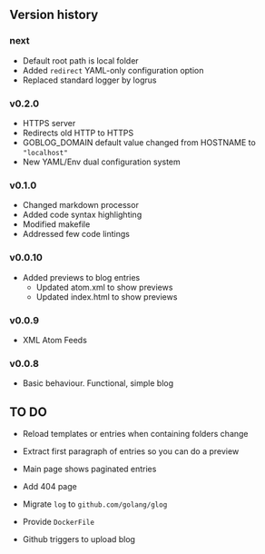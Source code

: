 ## Version history

### next

* Default root path is local folder
* Added `redirect` YAML-only configuration option
* Replaced standard logger by logrus

### v0.2.0

* HTTPS server
* Redirects old HTTP to HTTPS
* GOBLOG_DOMAIN default value changed from HOSTNAME to `"localhost"`
* New YAML/Env dual configuration system

### v0.1.0

* Changed markdown processor
* Added code syntax highlighting
* Modified makefile
* Addressed few code lintings

### v0.0.10

* Added previews to blog entries
    - Updated atom.xml to show previews
    - Updated index.html to show previews

### v0.0.9

* XML Atom Feeds

### v0.0.8

* Basic behaviour. Functional, simple blog

## TO DO

* Reload templates or entries when containing folders change

* Extract first paragraph of entries so you can do a preview

* Main page shows paginated entries

* Add 404 page

* Migrate `log` to `github.com/golang/glog`

* Provide `DockerFile`

* Github triggers to upload blog

